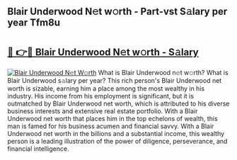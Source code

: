 ## Blair Underwood N𝚎t w𝚘rth - Part-vst S𝚊lary per year Tfm8u

# <h2><a href="http://gc4e59.nevu.top/?p=Blair+Underwood">🔗 👉🔴 Blair Underwood N𝚎t w𝚘rth - S𝚊lary</a></h2>

[![Blair Underwood N𝚎t W𝚘rth](https://i.imgur.com/Oavwk0R.jpeg)](http://gc4e59.nevu.top/?p=Blair+Underwood)
What is Blair Underwood n𝚎t w𝚘rth? What is Blair Underwood s𝚊lary per year?
This rich person's Blair Underwood net worth is sizable, earning him a place among the most wealthy in his industry. His income from his employment is significant, but it is outmatched by Blair Underwood net worth, which is attributed to his diverse business interests and extensive real estate portfolio. With a Blair Underwood net worth that places him in the top echelons of wealth, this man is famed for his business acumen and financial savvy. With a Blair Underwood net worth in the billions and a substantial income, this wealthy person is a leading illustration of the power of diligence, perseverance, and financial intelligence.
